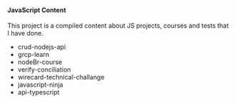 #### JavaScript Content

This project is a compiled content about JS projects, courses and tests that I have done.

- crud-nodejs-api
- grcp-learn
- nodeBr-course
- verify-conciliation
- wirecard-technical-challange
- javascript-ninja
- api-typescript
